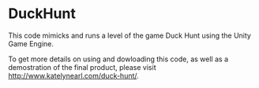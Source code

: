 # DuckHunt
This code mimicks and runs a level of the game Duck Hunt using the Unity Game Engine.

To get more details on using and dowloading this code, as well as a demostration of the final product, please visit http://www.katelynearl.com/duck-hunt/.
